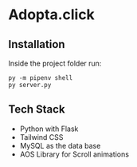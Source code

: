 # Adopta.click

## Installation

Inside the project folder run:

```
py -m pipenv shell
py server.py
```

## Tech Stack

- Python with Flask
- Tailwind CSS
- MySQL as the data base
- AOS Library for Scroll animations

<!-- ![image1](imgs/landing.png)

|           Desktop            |           Mobile            |
| :--------------------------: | :-------------------------: |
| ![](imgs/browse-desktop.png) | ![](imgs/browse-mobile.png) | -->
